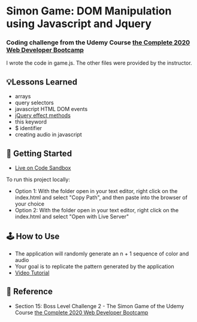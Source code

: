 # Simon Game: DOM Manipulation using Javascript and Jquery
### Coding challenge from the Udemy Course [the Complete 2020 Web Developer Bootcamp](https://www.udemy.com/course/the-complete-web-development-bootcamp/)
I wrote the code in game.js. The other files were provided by the instructor.

## 💡Lessons Learned
- arrays
- query selectors
- javascript HTML DOM events
- [jQuery effect methods](https://www.w3schools.com/jquery/jquery_ref_effects.asp)
- this keyword
- $ identifier
- creating audio in javascript

## 🚀 Getting Started
- [Live on Code Sandbox]()

To run this project locally:
- Option 1: With the folder open in your text editor, right click on the index.html and select "Copy Path", and then paste into the browser of your choice
- Option 2: With the folder open in your text editor, right click on the index.html and select "Open with Live Server"

## 🕹 How to Use
- The application will randomly generate an n + 1 sequence of color and audio
- Your goal is to replicate the pattern generated by the application
- [Video Tutorial](https://www.youtube.com/watch?v=1Yqj76Q4jJ4&pbjreload=101)

## 📣 Reference
- Section 15: Boss Level Challenge 2 - The Simon Game of the Udemy Course [the Complete 2020 Web Developer Bootcamp](https://www.udemy.com/course/the-complete-web-development-bootcamp/)